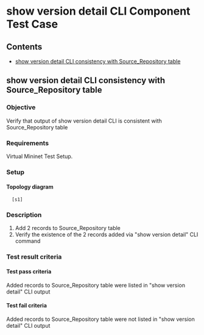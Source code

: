 # show version detail CLI Component Test Case

## Contents
- [show version detail CLI consistency with Source_Repository table](#show-version-detail-CLI-consistency-with-Source-Repository-table)

## show version detail CLI consistency with Source_Repository table

### Objective
Verify that output of show version detail CLI is consistent with
Source_Repository table

### Requirements
Virtual Mininet Test Setup.

### Setup
#### Topology diagram
```
  [s1]
```

### Description
1. Add 2 records to Source_Repository table
2. Verify the existence of the 2 records added via "show version detail" CLI command

### Test result criteria
#### Test pass criteria
Added records to Source_Repository table were listed in "show version detail" CLI output

#### Test fail criteria
Added records to Source_Repository table were not listed in "show version detail" CLI output
